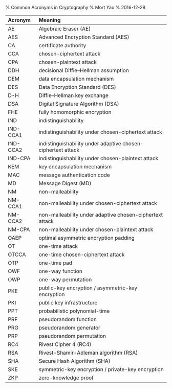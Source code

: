 % Common Acronyms in Cryptography
% Mort Yao
% 2016-12-28

| Acronym | Meaning                                           |
| :------ | :------------------------------------------------ |
| AE  | Algebraic Eraser (AE)
| AES | Advanced Encryption Standard (AES)
| CA  | certificate authority
| CCA | chosen-ciphertext attack
| CPA | chosen-plaintext attack
| DDH | decisional Diffie–Hellman assumption
| DEM | data encapsulation mechanism
| DES | Data Encryption Standard (DES)
| D-H | Diffie–Hellman key exchange
| DSA | Digital Signature Algorithm (DSA)
| FHE | fully homomorphic encryption
| IND | indistinguishability
| IND-CCA1 | indistinguishability under chosen-ciphertext attack
| IND-CCA2 | indistinguishability under adaptive chosen-ciphertext attack
| IND-CPA | indistinguishability under chosen-plaintext attack
| KEM | key encapsulation mechanism
| MAC | message authentication code
| MD | Message Digest (MD)
| NM | non-malleability
| NM-CCA1 | non-malleability under chosen-ciphertext attack
| NM-CCA2 | non-malleability under adaptive chosen-ciphertext attack
| NM-CPA | non-malleability under chosen-plaintext attack
| OAEP | optimal asymmetric encryption padding
| OT  | one-time attack
| OTCCA | one-time chosen-ciphertext attack
| OTP | one-time pad
| OWF | one-way function
| OWP | one-way permutation
| PKE | public-key encryption / asymmetric-key encryption
| PKI | public key infrastructure
| PPT | probabilistic polynomial-time
| PRF | pseudorandom function
| PRG | pseudorandom generator
| PRP | pseudorandom permutation
| RC4 | Rivest Cipher 4 (RC4)
| RSA | Rivest-Shamir-Adleman algorithm (RSA)
| SHA | Secure Hash Algorithm (SHA)
| SKE | symmetric-key encryption / private-key encryption
| ZKP | zero-knowledge proof
